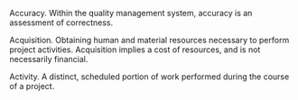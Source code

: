 Accuracy. Within the quality management system, accuracy is an assessment of correctness.

Acquisition. Obtaining human and material resources necessary to perform project activities. Acquisition implies a cost 
of resources, and is not necessarily financial.


Activity. A distinct, scheduled portion of work performed during the course of a project.
